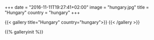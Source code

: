 +++
date = "2016-11-11T19:27:41+02:00"
image = "hungary.jpg"
title = "Hungary"
country = "hungary"
+++

{{< gallery title="Hungary" country="hungary">}}
{{< /gallery >}}

{{% galleryinit %}}
